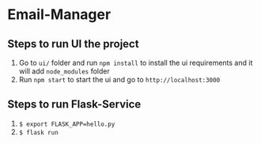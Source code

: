# Email-Manager

## Steps to run UI the project

1) Go to `ui/` folder and run `npm install` to install the ui requirements and it will add `node_modules` folder
2) Run `npm start` to start the ui and go to `http://localhost:3000`

## Steps to run Flask-Service
1) `$ export FLASK_APP=hello.py`
2) `$ flask run`
